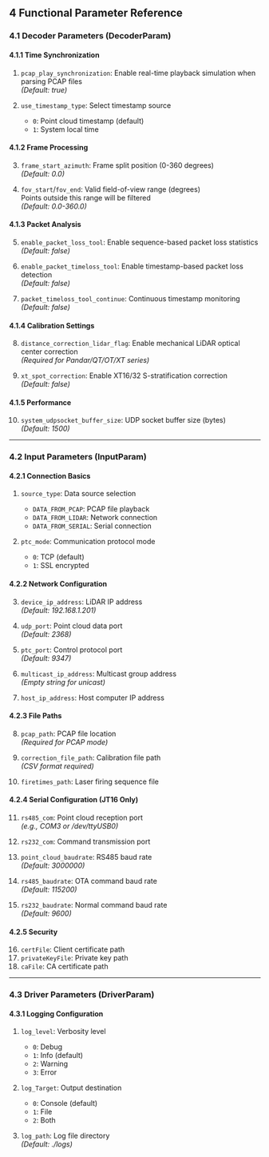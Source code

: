 ## 4 Functional Parameter Reference

### 4.1 Decoder Parameters (DecoderParam)

#### 4.1.1 Time Synchronization
1. `pcap_play_synchronization`: Enable real-time playback simulation when parsing PCAP files  
   *(Default: true)*

2. `use_timestamp_type`: Select timestamp source  
   - `0`: Point cloud timestamp (default)
   - `1`: System local time

#### 4.1.2 Frame Processing
3. `frame_start_azimuth`: Frame split position (0-360 degrees)  
   *(Default: 0.0)*

4. `fov_start`/`fov_end`: Valid field-of-view range (degrees)  
   Points outside this range will be filtered  
   *(Default: 0.0-360.0)*

#### 4.1.3 Packet Analysis
5. `enable_packet_loss_tool`: Enable sequence-based packet loss statistics  
   *(Default: false)*

6. `enable_packet_timeloss_tool`: Enable timestamp-based packet loss detection  
   *(Default: false)*

7. `packet_timeloss_tool_continue`: Continuous timestamp monitoring  
   *(Default: false)*

#### 4.1.4 Calibration Settings
8. `distance_correction_lidar_flag`: Enable mechanical LiDAR optical center correction  
   *(Required for Pandar/QT/OT/XT series)*

9. `xt_spot_correction`: Enable XT16/32 S-stratification correction  
   *(Default: false)*

#### 4.1.5 Performance
10. `system_udpsocket_buffer_size`: UDP socket buffer size (bytes)  
    *(Default: 1500)*

---

### 4.2 Input Parameters (InputParam)

#### 4.2.1 Connection Basics
1. `source_type`: Data source selection  
   - `DATA_FROM_PCAP`: PCAP file playback
   - `DATA_FROM_LIDAR`: Network connection
   - `DATA_FROM_SERIAL`: Serial connection

2. `ptc_mode`: Communication protocol mode  
   - `0`: TCP (default)
   - `1`: SSL encrypted

#### 4.2.2 Network Configuration
3. `device_ip_address`: LiDAR IP address  
   *(Default: 192.168.1.201)*

4. `udp_port`: Point cloud data port  
   *(Default: 2368)*

5. `ptc_port`: Control protocol port  
   *(Default: 9347)*

6. `multicast_ip_address`: Multicast group address  
   *(Empty string for unicast)*

7. `host_ip_address`: Host computer IP address

#### 4.2.3 File Paths
8. `pcap_path`: PCAP file location  
   *(Required for PCAP mode)*

9. `correction_file_path`: Calibration file path  
   *(CSV format required)*

10. `firetimes_path`: Laser firing sequence file

#### 4.2.4 Serial Configuration (JT16 Only)
11. `rs485_com`: Point cloud reception port  
    *(e.g., COM3 or /dev/ttyUSB0)*

12. `rs232_com`: Command transmission port

13. `point_cloud_baudrate`: RS485 baud rate  
    *(Default: 3000000)*

14. `rs485_baudrate`: OTA command baud rate  
    *(Default: 115200)*

15. `rs232_baudrate`: Normal command baud rate  
    *(Default: 9600)*

#### 4.2.5 Security
16. `certFile`: Client certificate path  
17. `privateKeyFile`: Private key path  
18. `caFile`: CA certificate path  

---

### 4.3 Driver Parameters (DriverParam)

#### 4.3.1 Logging Configuration
1. `log_level`: Verbosity level  
   - `0`: Debug
   - `1`: Info (default)
   - `2`: Warning
   - `3`: Error

2. `log_Target`: Output destination  
   - `0`: Console (default)
   - `1`: File
   - `2`: Both

3. `log_path`: Log file directory  
   *(Default: ./logs)*